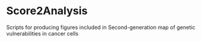 # Score2Analysis
Scripts for producing figures included in Second-generation map of genetic vulnerabilities in cancer cells

